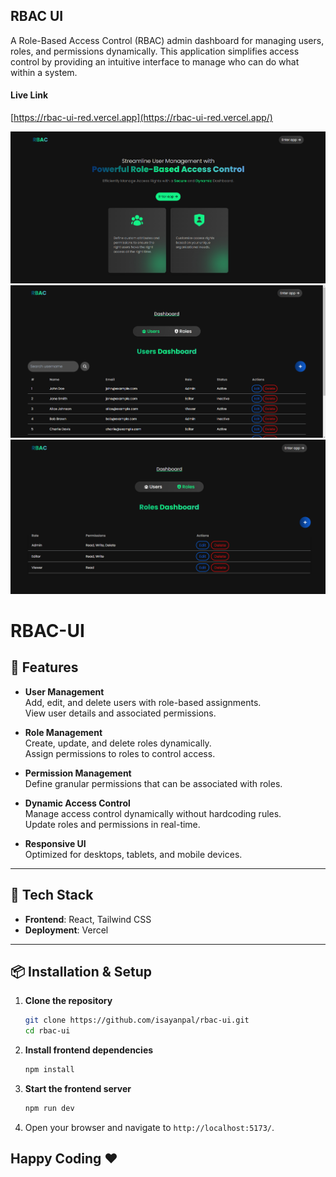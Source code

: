 ## RBAC UI 

A Role-Based Access Control (RBAC) admin dashboard for managing users, roles, and permissions dynamically. This application simplifies access control by providing an intuitive interface to manage who can do what within a system.

#### Live Link
[https://rbac-ui-red.vercel.app](https://rbac-ui-red.vercel.app/)

<img src="src/assets/img1.png">
<img src="src/assets/img2.png">
<img src="src/assets/img3.png">

# RBAC-UI



## 🌟 Features

- **User Management**  
  Add, edit, and delete users with role-based assignments.  
  View user details and associated permissions.  

- **Role Management**  
  Create, update, and delete roles dynamically.  
  Assign permissions to roles to control access.  

- **Permission Management**  
  Define granular permissions that can be associated with roles.  

- **Dynamic Access Control**  
  Manage access control dynamically without hardcoding rules.  
  Update roles and permissions in real-time.  

- **Responsive UI**  
  Optimized for desktops, tablets, and mobile devices.  

---

## 🚀 Tech Stack

- **Frontend**: React, Tailwind CSS   
- **Deployment**: Vercel  

---

## 📦 Installation & Setup

1. **Clone the repository**  
   ```sh
   git clone https://github.com/isayanpal/rbac-ui.git
   cd rbac-ui
   ```

2. **Install frontend dependencies**

   ```sh
   npm install
   ```


3. **Start the frontend server**

   ```sh
   npm run dev
   ```

4. Open your browser and navigate to `http://localhost:5173/`.

## Happy Coding ❤️